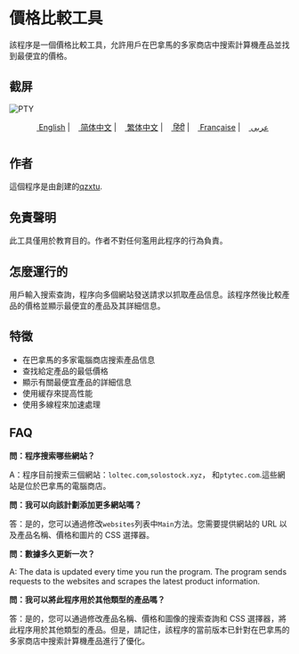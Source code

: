 # 價格比較工具

該程序是一個價格比較工具，允許用戶在巴拿馬的多家商店中搜索計算機產品並找到最便宜的價格。

## 截屏

![PTY](https://cdn.discordapp.com/attachments/1008195045960204348/1104240493560348793/PTY.png)

<div align="left">
    <p align="center">
      <a href="README.md"><img src="https://flagsapi.com/US/flat/32.png" height="11"> English</a>
      |
      <a href="README.zh-CN.md"><img src="https://flagsapi.com/CN/flat/32.png" height="11"> 简体中文</a>
      |
      <a href="README.zh-TW.md"><img src="https://flagsapi.com/TW/flat/32.png" height="11"> 繁体中文</a>
      |
      <a href="README.hi.md"><img src="https://flagsapi.com/IN/flat/32.png" height="11"> हिंदी</a>
      |
      <a href="README.fr.md"><img src="https://flagsapi.com/FR/flat/32.png" height="11"> Française</a>
      |
      <a href="README.ar.md"><img src="https://flagsapi.com/AE/flat/32.png" height="11"> عربى</a>
    </p>
</div>

# 

## 作者

這個程序是由創建的[qzxtu](https://github.com/qzxtu).

## 免責聲明

此工具僅用於教育目的。作者不對任何濫用此程序的行為負責。

## 怎麼運行的

用戶輸入搜索查詢，程序向多個網站發送請求以抓取產品信息。該程序然後比較產品的價格並顯示最便宜的產品及其詳細信息。

## 特徵

-   在巴拿馬的多家電腦商店搜索產品信息
-   查找給定產品的最低價格
-   顯示有​​關最便宜產品的詳細信息
-   使用緩存來提高性能
-   使用多線程來加速處理

## FAQ

**問：程序搜索哪些網站？**

A：程序目前搜索三個網站：`loltec.com`,`solostock.xyz`， 和`ptytec.com`.這些網站是位於巴拿馬的電腦商店。

**問：我可以向該計劃添加更多網站嗎？**

答：是的，您可以通過修改`websites`列表中`Main`方法。您需要提供網站的 URL 以及產品名稱、價格和圖片的 CSS 選擇器。

**問：數據多久更新一次？**

A: The data is updated every time you run the program. The program sends requests to the websites and scrapes the latest product information.

**問：我可以將此程序用於其他類型的產品嗎？**

答：是的，您可以通過修改產品名稱、價格和圖像的搜索查詢和 CSS 選擇器，將此程序用於其他類型的產品。但是，請記住，該程序的當前版本已針對在巴拿馬的多家商店中搜索計算機產品進行了優化。
